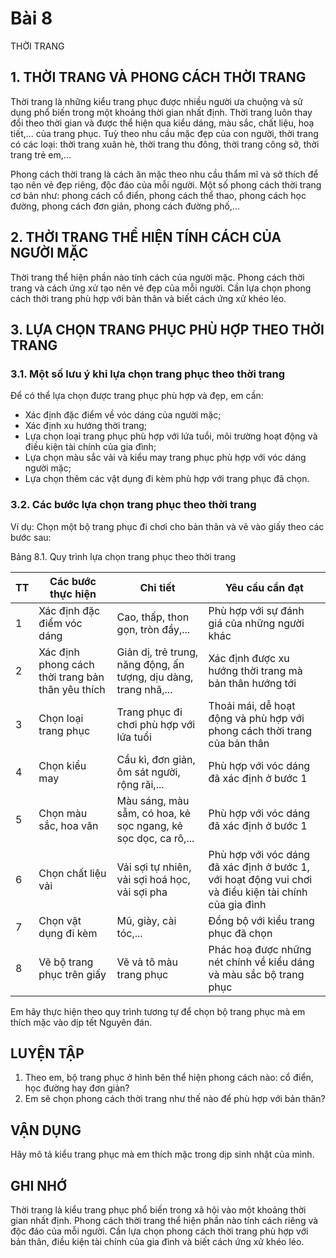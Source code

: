 # Bài 8
THỜI TRANG

## 1. THỜI TRANG VÀ PHONG CÁCH THỜI TRANG
Thời trang là những kiểu trang phục được nhiều người ưa chuộng và sử dụng phổ biến trong một khoảng thời gian nhất định. Thời trang luôn thay đổi theo thời gian và được thể hiện qua kiểu dáng, màu sắc, chất liệu, hoạ tiết,... của trang phục.
Tuỳ theo nhu cầu mặc đẹp của con người, thời trang có các loại: thời trang xuân hè, thời trang thu đông, thời trang công sở, thời trang trẻ em,...

Phong cách thời trang là cách ăn mặc theo nhu cầu thẩm mĩ và sở thích để tạo nên vẻ đẹp riêng, độc đáo của mỗi người. Một số phong cách thời trang cơ bản như: phong cách cổ điển, phong cách thể thao, phong cách học đường, phong cách đơn giản, phong cách đường phố,...

## 2. THỜI TRANG THỂ HIỆN TÍNH CÁCH CỦA NGƯỜI MẶC
Thời trang thể hiện phần nào tính cách của người mặc. Phong cách thời trang và cách ứng xử tạo nên vẻ đẹp của mỗi người. Cần lựa chọn phong cách thời trang phù hợp với bản thân và biết cách ứng xử khéo léo.

## 3. LỰA CHỌN TRANG PHỤC PHÙ HỢP THEO THỜI TRANG
### 3.1. Một số lưu ý khi lựa chọn trang phục theo thời trang
Để có thể lựa chọn được trang phục phù hợp và đẹp, em cần:
- Xác định đặc điểm về vóc dáng của người mặc;
- Xác định xu hướng thời trang;
- Lựa chọn loại trang phục phù hợp với lứa tuổi, môi trường hoạt động và điều kiện tài chính của gia đình;
- Lựa chọn màu sắc vải và kiểu may trang phục phù hợp với vóc dáng người mặc;
- Lựa chọn thêm các vật dụng đi kèm phù hợp với trang phục đã chọn.

### 3.2. Các bước lựa chọn trang phục theo thời trang
Ví dụ: Chọn một bộ trang phục đi chơi cho bản thân và vẽ vào giấy theo các bước sau:

Bảng 8.1. Quy trình lựa chọn trang phục theo thời trang

| TT | Các bước thực hiện           | Chi tiết                                  | Yêu cầu cần đạt                         |
|----|------------------------------|-------------------------------------------|-----------------------------------------|
| 1  | Xác định đặc điểm vóc dáng   | Cao, thấp, thon gọn, tròn đầy,...          | Phù hợp với sự đánh giá của những người khác |
| 2  | Xác định phong cách thời trang bản thân yêu thích | Giản dị, trẻ trung, năng động, ấn tượng, dịu dàng, trang nhã,... | Xác định được xu hướng thời trang mà bản thân hướng tới |
| 3  | Chọn loại trang phục         | Trang phục đi chơi phù hợp với lứa tuổi | Thoải mái, dễ hoạt động và phù hợp với phong cách thời trang của bản thân |
| 4  | Chọn kiểu may                | Cầu kì, đơn giản, ôm sát người, rộng rãi,... | Phù hợp với vóc dáng đã xác định ở bước 1 |
| 5  | Chọn màu sắc, hoa văn        | Màu sáng, màu sẫm, có hoa, kẻ sọc ngang, kẻ sọc dọc, ca rô,... | Phù hợp với vóc dáng đã xác định ở bước 1 |
| 6  | Chọn chất liệu vải           | Vải sợi tự nhiên, vải sợi hoá học, vải sợi pha | Phù hợp với vóc dáng đã xác định ở bước 1, với hoạt động vui chơi và điều kiện tài chính của gia đình |
| 7  | Chọn vật dụng đi kèm         | Mũ, giày, cài tóc,...                     | Đồng bộ với kiểu trang phục đã chọn |
| 8  | Vẽ bộ trang phục trên giấy   | Vẽ và tô màu trang phục                  | Phác hoạ được những nét chính về kiểu dáng và màu sắc bộ trang phục |

Em hãy thực hiện theo quy trình tương tự để chọn bộ trang phục mà em thích mặc vào dịp tết Nguyên đán.

## LUYỆN TẬP
1. Theo em, bộ trang phục ở hình bên thể hiện phong cách nào: cổ điển, học đường hay đơn giản?
2. Em sẽ chọn phong cách thời trang như thế nào để phù hợp với bản thân?

## VẬN DỤNG
Hãy mô tả kiểu trang phục mà em thích mặc trong dịp sinh nhật của mình.

## GHI NHỚ
Thời trang là kiểu trang phục phổ biến trong xã hội vào một khoảng thời gian nhất định. Phong cách thời trang thể hiện phần nào tính cách riêng và độc đáo của mỗi người.
Cần lựa chọn phong cách thời trang phù hợp với bản thân, điều kiện tài chính của gia đình và biết cách ứng xử khéo léo.
